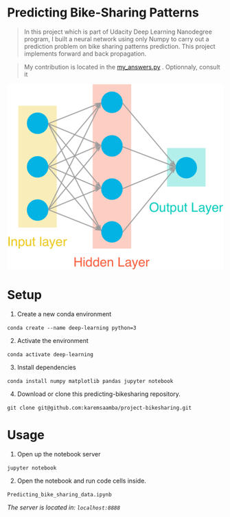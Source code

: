 # Predicting Bike-Sharing Patterns

> In this project which is part of Udacity Deep Learning Nanodegree program, I built a neural network using only Numpy to carry out a prediction problem on bike sharing patterns prediction. This project implements forward and back propagation. 

>My contribution is located in the [my_answers.py](my_answers.py) . Optionnaly, consult it 



![Neural network](assets/neural_network.png)


# Setup

1. Create a new conda environment


`conda create --name deep-learning python=3`


2. Activate the environment

`conda activate deep-learning`


3. Install dependencies

`conda install numpy matplotlib pandas jupyter notebook`

4. Download or clone this predicting-bikesharing repository.

`git clone git@github.com:karemsaamba/project-bikesharing.git`



# Usage

1. Open up the notebook server 

`jupyter notebook`

2. Open the notebook and run code cells inside. 

`Predicting_bike_sharing_data.ipynb`

<em>The server is located in: `localhost:8888`</em>
